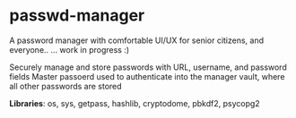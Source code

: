 # passwd-manager
A password manager with comfortable UI/UX for senior citizens, and everyone..
... work in progress :)


Securely manage and store passwords with URL, username, and password fields
Master passoerd used to authenticate into the manager vault, where all other passwords are stored

**Libraries**: os, sys, getpass, hashlib, cryptodome, pbkdf2, psycopg2
